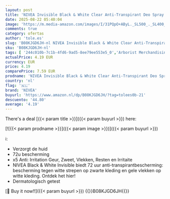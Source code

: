 ```yaml
---
layout: post
title: 'NIVEA Invisible Black & White Clear Anti-Transpirant Deo Spray - Original - Anti-vlekken - 72H Bescherming - Deodorant - 200ml'
date: 2025-08-22 05:40:04
image: 'https://m.media-amazon.com/images/I/31PQpO+AByL._SL500_._SL400_.jpg'
comments: true
category: ofertas
author: 'tole.es'
slug: 'B08KJGD6JH-nl NIVEA Invisible Black & White Clear Anti-Transpirant Deo...'
sku: 'B08KJGD6JH-nl'
tags: [ '244c010b-7c1b-4fd6-9ad5-8ee79ee553e5_0','Arborist Merchandising Root','Bad- & bodyproducten','Beauty','Beauty & persoonlijke verzorging','Deodorant','Deodorants & anti-transpiranten','Mannelijke verzorging','Self Service','Special Features Stores','nivea','🇳🇱', ]
actualPrice: 4.19 EUR
currency: EUR
price: 4.19
comparePrice: 7.59 EUR
prodname: 'NIVEA Invisible Black & White Clear Anti-Transpirant Deo Spray - Original - Anti-vlekken - 72H Bescherming - Deodorant - 200ml'
country: 'nl'
flag: '🇳🇱'
brand: 'NIVEA'
buyurl: 'https://www.amazon.nl/dp/B08KJGD6JH/?tag=tolees0b-21'
descuento: '44.80'
average: '4.19'
---
```


There's a deal [{{< param title >}}]({{< param buyurl >}})  here:

[![{{< param prodname >}}]({{< param image >}})]({{< param buyurl >}})

ℹ️:

- Verzorgt de huid
- 72u bescherming
- x5 Anti: Irritation Geur, Zweet, Vlekken, Resten en Irritaite
- NIVEA Black & White Invisible biedt 72 uur anti-transpirantbescherming: bescherming tegen witte strepen op zwarte kleding en gele vlekken op witte kleding. Ontdek het hier!
- Dermatologisch getest

[🛒 Buy it now!!]({{< param buyurl >}})
{{<world>}}B08KJGD6JH{{</world>}}
